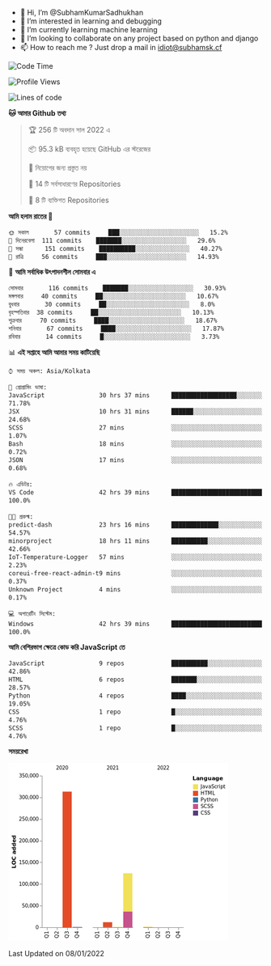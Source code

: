- 👋 Hi, I’m @SubhamKumarSadhukhan
- 👀 I’m interested in learning and debugging
- 🌱 I’m currently learning machine learning
- 💞️ I’m looking to collaborate on any project based on python and django
- 📫 How to reach me ?
      Just drop a mail in idiot@subhamsk.cf

<!---
SubhamKumarSadhukhan/SubhamKumarSadhukhan is a ✨ special ✨ repository because its `README.md` (this file) appears on your GitHub profile.
You can click the Preview link to take a look at your changes.
--->


<!--START_SECTION:waka-->
![Code Time](http://img.shields.io/badge/Code%20Time-43%20hrs%207%20mins-blue)

![Profile Views](http://img.shields.io/badge/%E0%A6%AA%E0%A7%8D%E0%A6%B0%E0%A7%8B%E0%A6%AB%E0%A6%BE%E0%A6%87%E0%A6%B2%20%E0%A6%A6%E0%A6%B0%E0%A7%8D%E0%A6%B6%E0%A6%A8-73-blue)

![Lines of code](https://img.shields.io/badge/%E0%A6%B9%E0%A7%8D%E0%A6%AF%E0%A6%BE%E0%A6%B2%E0%A7%8B%20%E0%A6%93%E0%A6%AF%E0%A6%BC%E0%A6%BE%E0%A6%B0%E0%A7%8D%E0%A6%B2%E0%A7%8D%E0%A6%A1%20%E0%A6%A5%E0%A7%87%E0%A6%95%E0%A7%87%20%E0%A6%86%E0%A6%AE%E0%A6%BF%20%E0%A6%B2%E0%A6%BF%E0%A6%96%E0%A7%87%E0%A6%9B%E0%A6%BF-453%20Thousand%20%E0%A6%95%E0%A7%8B%E0%A6%A1%E0%A7%87%E0%A6%B0%20%E0%A6%B2%E0%A6%BE%E0%A6%87%E0%A6%A8-blue)

**🐱 আমার Github তথ্য** 

> 🏆 256 টি অবদান সাল 2022 এ
 > 
> 📦 95.3 kB ব্যবহৃত হয়েছে GitHub এর স্টরেজের 
 > 
> 🚫 নিয়োগের জন্য প্রস্তুত নয়
 > 
> 📜 14 টি সর্বসাধারণের Repositories 
 > 
> 🔑 8 টি ব্যক্তিগত Repositories  
 > 
**আমি হলাম রাতের 🦉** 

```text
🌞 সকাল       57 commits     ███░░░░░░░░░░░░░░░░░░░░░░   15.2% 
🌆 দিনেরবেলা  111 commits    ███████░░░░░░░░░░░░░░░░░░   29.6% 
🌃 সন্ধা      151 commits    ██████████░░░░░░░░░░░░░░░   40.27% 
🌙 রাত্রি     56 commits     ███░░░░░░░░░░░░░░░░░░░░░░   14.93%

```
📅 **আমি সর্বাধিক উৎপাদনশীল সোমবার এ** 

```text
সোমবার       116 commits    ███████░░░░░░░░░░░░░░░░░░   30.93% 
মঙ্গলবার     40 commits     ██░░░░░░░░░░░░░░░░░░░░░░░   10.67% 
বুধবার       30 commits     ██░░░░░░░░░░░░░░░░░░░░░░░   8.0% 
বৃহস্পতিবার  38 commits     ██░░░░░░░░░░░░░░░░░░░░░░░   10.13% 
শুক্রবার     70 commits     ████░░░░░░░░░░░░░░░░░░░░░   18.67% 
শনিবার       67 commits     ████░░░░░░░░░░░░░░░░░░░░░   17.87% 
রবিবার       14 commits     █░░░░░░░░░░░░░░░░░░░░░░░░   3.73%

```


📊 **এই সপ্তাহে আমি আমার সময় কাটিয়েছি** 

```text
⌚︎ সময় অঞ্চল: Asia/Kolkata

💬 প্রোগ্রামিং ভাষা: 
JavaScript               30 hrs 37 mins      ██████████████████░░░░░░░   71.78% 
JSX                      10 hrs 31 mins      ██████░░░░░░░░░░░░░░░░░░░   24.68% 
SCSS                     27 mins             ░░░░░░░░░░░░░░░░░░░░░░░░░   1.07% 
Bash                     18 mins             ░░░░░░░░░░░░░░░░░░░░░░░░░   0.72% 
JSON                     17 mins             ░░░░░░░░░░░░░░░░░░░░░░░░░   0.68%

🔥 এডিটর: 
VS Code                  42 hrs 39 mins      █████████████████████████   100.0%

🐱‍💻 প্রকল্ম: 
predict-dash             23 hrs 16 mins      █████████████░░░░░░░░░░░░   54.57% 
minorproject             18 hrs 11 mins      ██████████░░░░░░░░░░░░░░░   42.66% 
IoT-Temperature-Logger   57 mins             ░░░░░░░░░░░░░░░░░░░░░░░░░   2.23% 
coreui-free-react-admin-t9 mins              ░░░░░░░░░░░░░░░░░░░░░░░░░   0.37% 
Unknown Project          4 mins              ░░░░░░░░░░░░░░░░░░░░░░░░░   0.17%

💻 অপারেটিং সিস্টেম: 
Windows                  42 hrs 39 mins      █████████████████████████   100.0%

```

**আমি বেশিরভাগ ক্ষেত্রে কোড করি JavaScript তে** 

```text
JavaScript               9 repos             ██████████░░░░░░░░░░░░░░░   42.86% 
HTML                     6 repos             ███████░░░░░░░░░░░░░░░░░░   28.57% 
Python                   4 repos             ████░░░░░░░░░░░░░░░░░░░░░   19.05% 
CSS                      1 repo              █░░░░░░░░░░░░░░░░░░░░░░░░   4.76% 
SCSS                     1 repo              █░░░░░░░░░░░░░░░░░░░░░░░░   4.76%

```


**সময়রেখা**

![Chart not found](https://raw.githubusercontent.com/SubhamKumarSadhukhan/SubhamKumarSadhukhan/main/charts/bar_graph.png) 


 Last Updated on 08/01/2022
<!--END_SECTION:waka-->
